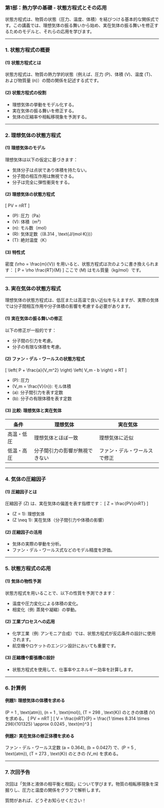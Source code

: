 ### **第1部：熱力学の基礎 - 状態方程式とその応用**

状態方程式は、物質の状態（圧力、温度、体積）を結びつける基本的な関係式です。この講義では、理想気体の振る舞いから始め、実在気体の振る舞いを修正するためのモデルと、それらの応用を学びます。

---

### **1. 状態方程式の概要**
#### **(1) 状態方程式とは**
状態方程式は、物質の熱力学的状態（例えば、圧力 \(P\)、体積 \(V\)、温度 \(T\)、および物質量 \(n\)）の間の関係を記述する式です。

#### **(2) 状態方程式の役割**
- 理想気体の挙動をモデル化する。
- 実在気体の振る舞いを修正する。
- 気体の圧縮率や相転移現象を予測する。

---

### **2. 理想気体の状態方程式**
#### **(1) 理想気体のモデル**
理想気体は以下の仮定に基づきます：
- 気体分子は点状であり体積を持たない。
- 分子間の相互作用は無視できる。
- 分子は完全に弾性衝突をする。

#### **(2) 理想気体の状態方程式**
\[
PV = nRT
\]
- \(P\): 圧力（Pa）
- \(V\): 体積（m³）
- \(n\): モル数（mol）
- \(R\): 気体定数（\(8.314 \, \text{J/(mol·K)}\)）
- \(T\): 絶対温度（K）

#### **(3) 特性式**
密度 \(\rho = \frac{m}{V}\) を用いると、状態方程式は次のように書き換えられます：
\[
P = \rho \frac{RT}{M}
\]
ここで \(M\) はモル質量（kg/mol）です。

---

### **3. 実在気体の状態方程式**
理想気体の状態方程式は、低圧または高温で良い近似を与えますが、実際の気体では分子間相互作用や分子体積の影響を考慮する必要があります。

#### **(1) 実在気体の振る舞いの修正**
以下の修正が一般的です：
- 分子間の引力を考慮。
- 分子の有限な体積を考慮。

#### **(2) ファン・デル・ワールスの状態方程式**
\[
\left( P + \frac{a}{V_m^2} \right) \left( V_m - b \right) = RT
\]
- \(P\): 圧力
- \(V_m = \frac{V}{n}\): モル体積
- \(a\): 分子間引力を表す定数
- \(b\): 分子の有限体積を表す定数

#### **(3) 比較: 理想気体と実在気体**
| 条件          | 理想気体                      | 実在気体                      |
|---------------|-------------------------------|-------------------------------|
| 高温・低圧    | 理想気体とほぼ一致             | 理想気体に近似                |
| 低温・高圧    | 分子間引力の影響が無視できない | ファン・デル・ワールスで修正  |

---

### **4. 気体の圧縮因子**
#### **(1) 圧縮因子とは**
圧縮因子 \(Z\) は、実在気体の偏差を表す指標です：
\[
Z = \frac{PV}{nRT}
\]
- \(Z = 1\): 理想気体
- \(Z \neq 1\): 実在気体（分子間引力や体積の影響）

#### **(2) 圧縮因子の活用**
- 気体の実際の挙動を分析。
- ファン・デル・ワールス式などのモデル精度を評価。

---

### **5. 状態方程式の応用**
#### **(1) 気体の物性予測**
状態方程式を用いることで、以下の性質を予測できます：
- 温度や圧力変化による体積の変化。
- 相変化（例: 蒸発や凝縮）の挙動。

#### **(2) 工業プロセスへの応用**
- 化学工業（例: アンモニア合成）では、状態方程式が反応条件の設計に使用されます。
- 航空機やロケットのエンジン設計においても重要です。

#### **(3) 圧縮機や膨張機の設計**
- 状態方程式を使用して、仕事率やエネルギー効率を計算します。

---

### **6. 計算例**
#### **例題1: 理想気体の体積を求める**
\(P = 1 \, \text{atm}\), \(n = 1 \, \text{mol}\), \(T = 298 \, \text{K}\) のときの体積 \(V\) を求める。
\[
PV = nRT
\]
\[
V = \frac{nRT}{P} = \frac{1 \times 8.314 \times 298}{101325} \approx 0.0245 \, \text{m}^3
\]

#### **例題2: 実在気体の修正体積を求める**
ファン・デル・ワールス定数 \(a = 0.364\), \(b = 0.0427\) で、\(P = 5 \, \text{atm}\), \(T = 273 \, \text{K}\) のときの \(V_m\) を求める。

---

### **7. 次回予告**
次回は「気体と液体の相平衡と相図」について学びます。物質の相転移現象を深掘りし、圧力と温度の関係をグラフで解析します。

質問があれば、どうぞお知らせください！